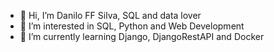- 👋 Hi, I’m Danilo FF Silva, SQL and data lover
- 👀 I’m interested in SQL, Python and Web Development 
- 🌱 I’m currently learning Django, DjangoRestAPI and Docker


